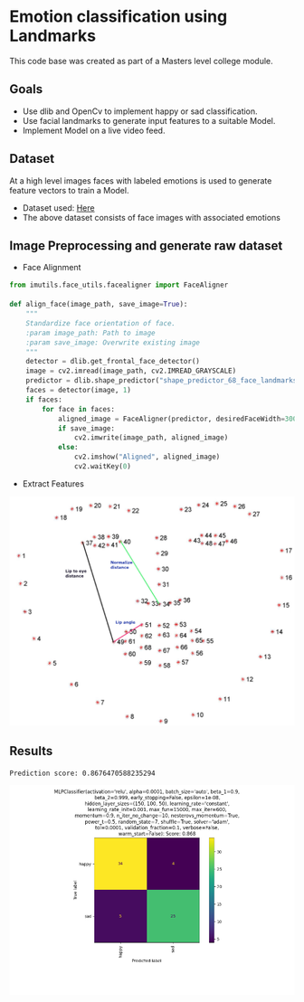 # Emotion classification using Landmarks

This code base was created as part of a Masters level college module.

## Goals

* Use dlib and OpenCv to implement happy or sad classification.
* Use facial landmarks to generate input features to a suitable Model.
* Implement Model on a live video feed.

## Dataset

At a high level images faces with labeled emotions is used to generate feature
vectors to train a Model.
* Dataset used: [Here](https://github.com/muxspace/facial_expressions)
* The above dataset consists of face images with associated emotions

## Image Preprocessing and generate raw dataset

* Face Alignment
```python
from imutils.face_utils.facealigner import FaceAligner

def align_face(image_path, save_image=True):
    """
    Standardize face orientation of face.
    :param image_path: Path to image
    :param save_image: Overwrite existing image
    """
    detector = dlib.get_frontal_face_detector()
    image = cv2.imread(image_path, cv2.IMREAD_GRAYSCALE)
    predictor = dlib.shape_predictor("shape_predictor_68_face_landmarks.dat")
    faces = detector(image, 1)
    if faces:
        for face in faces:
            aligned_image = FaceAligner(predictor, desiredFaceWidth=300).align(image, image, face)
            if save_image:
                cv2.imwrite(image_path, aligned_image)
            else:
                cv2.imshow("Aligned", aligned_image)
                cv2.waitKey(0)
``` 
* Extract Features  

![Landmarks](landmark_points.jpg)

## Results
    Prediction score: 0.8676470588235294

![Confusion matrix](cm.png)

